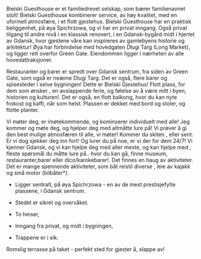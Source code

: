 Bielski Guesthouse er et familiedrevet selskap, som bærer familienavnet stolt! Bielski Guesthouse kombinerer service, av høy kvalitet, med en uformell atmosfære, i et flott gjestehus. Bielski Guesthouse har en praktisk beliggenhet, på øya Spichrzowa, og vi har en privat inngang. Også privat tilgang til andre nivå i en klassisk renovert, i en Gdansk-bygård midt i hjertet av Gdansk, hvor gjestene våre kan inspireres av gamlebyens historie og arkitektur! Øya har forbindelse med hovedgaten Długi Targ (Long Market), og ligger rett overfor Green Gate. Eiendommen ligger i nærheten av alle hovedattraksjoner.

Restauranter og barer er spredt over Gdansk sentrum, fra siden av Green Gate, som også er neæme Dlugi Targ. Det er også, flere barer og spisesteder i selve bygningen! Dette er Bielski Gjestehus! Flott plass, for dem som ønsker , en avslappende ferie, og følelse av å være mitt i byen, historien og kulturen!. Det er også, en flott balkong, hvor du kan nyte frokost og kaffi, når som helst. Plassen er dekket med  bord og stoler, og flotte planter.

Vi møter deg, er imøtekommende, og kominserer individuelt med alle! Jeg kommer og møte deg, og hjelper deg med altmåtte lure på! Vi prøver å gi den best mulige atmosfæren til alle, vi møter! Kommer du skiten , eller sent. Er vi dog sjekker deg inn fort! Og lurer du på noe, er vi der for dem 24/7! Vi kjenner Gdansk, og vi kan hjelpe deg med aller meste, og kan hjelpe med , fleste spørsmål du måtte lure på.. hvor du kan gå, finne museum, restauranter,barer eller dico/karokebarer!. Det finnes en haug av aktiviteter. Det er mange spennende aktiviteter, som båt reistil diverse , leie av kajakk og små motor (bilbåter*).


- Ligger sentralt, på øya Spichrzowa - en av de mest prestisjefylte plassene, i Gdansk sentrum.

- Stedet er sikret og overvåket.

- To heiser,

- Inngang fra privat, og midt i bygningen,

- Trappene er i eik.

Romslig terrasse på taket - perfekt sted for gjester å, slappe av!

